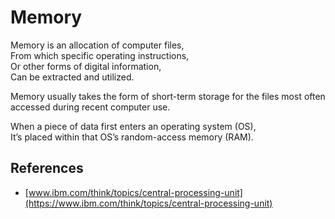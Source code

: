 # Memory

Memory is an allocation of computer files,  
From which specific operating instructions,  
Or other forms of digital information,  
Can be extracted and utilized.

Memory usually takes the form of short-term storage for the files most often accessed during recent computer use.

When a piece of data first enters an operating system (OS),  
It’s placed within that OS’s random-access memory (RAM).

## References

- [www.ibm.com/think/topics/central-processing-unit](https://www.ibm.com/think/topics/central-processing-unit)
